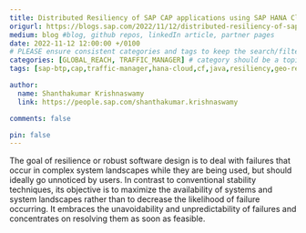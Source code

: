```yaml
---
title: Distributed Resiliency of SAP CAP applications using SAP HANA Cloud (Multi-Zone Replication) with Azure Traffic Manager
origurl: https://blogs.sap.com/2022/11/12/distributed-resiliency-of-sap-cap-applications-using-sap-hana-cloud-multi-zone-replication-with-azure-traffic-manager/
medium: blog #blog, github repos, linkedIn article, partner pages
date: 2022-11-12 12:00:00 +/0100
# PLEASE ensure consistent categories and tags to keep the search/filtering meaningful!
categories: [GLOBAL_REACH, TRAFFIC_MANAGER] # category should be a topic and sub-category primary product
tags: [sap-btp,cap,traffic-manager,hana-cloud,cf,java,resiliency,geo-replication,failover]     # TAG names should always be lowercase

author:
  name: Shanthakumar Krishnaswamy
  link: https://people.sap.com/shanthakumar.krishnaswamy

comments: false

pin: false
---
```

The goal of resilience or robust software design is to deal with failures that occur in complex system landscapes while they are being used, but should ideally go unnoticed by users. In contrast to conventional stability techniques, its objective is to maximize the availability of systems and system landscapes rather than to decrease the likelihood of failure occurring. It embraces the unavoidability and unpredictability of failures and concentrates on resolving them as soon as feasible.
